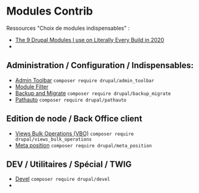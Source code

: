 # Modules Contrib

Ressources "Choix de modules indispensables" :

* [The 9 Drupal Modules I use on Literally Every Build in 2020](https://mikemadison.net/blog/2020/7/12/the-9-drupal-modules-i-use-on-literally-every-build-in-2020)
* 
## **Administration / Configuration / Indispensables:**

* [Admin Toolbar](https://www.drupal.org/project/admin_toolbar) `composer require drupal/admin_toolbar`
* [Module Filter](https://www.drupal.org/project/module_filter)
* [Backup and Migrate](https://www.drupal.org/project/backup_migrate) `composer require drupal/backup_migrate`
* [Pathauto](https://www.drupal.org/project/pathauto) `composer require drupal/pathauto`

## Edition de node / Back Office client

* [Views Bulk Operations \(VBO\)](https://www.drupal.org/project/views_bulk_operations) `composer require drupal/views_bulk_operations`
* [Meta position](https://www.drupal.org/project/meta_position) `composer require drupal/meta_position`

## DEV / Utilitaires / Spécial / TWIG

* [Devel](https://www.drupal.org/project/devel) `composer require drupal/devel`
* 


